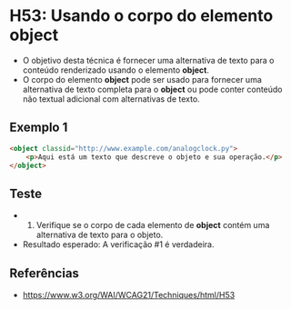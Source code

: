 # H53: Usando o corpo do elemento **object**
* O objetivo desta técnica é fornecer uma alternativa de texto para o conteúdo renderizado usando o elemento **object**.
* O corpo do elemento **object** pode ser usado para fornecer uma alternativa de texto completa para o **object** ou pode conter conteúdo não textual adicional com alternativas de texto.

## Exemplo 1
```html
<object classid="http://www.example.com/analogclock.py">
    <p>Aqui está um texto que descreve o objeto e sua operação.</p>
</object>
```

## Teste
* 1. Verifique se o corpo de cada elemento de **object** contém uma alternativa de texto para o objeto.
* Resultado esperado: A verificação #1 é verdadeira.

## Referências
* https://www.w3.org/WAI/WCAG21/Techniques/html/H53